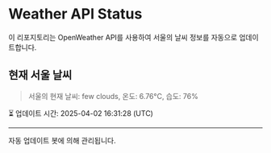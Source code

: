 
# Weather API Status

이 리포지토리는 OpenWeather API를 사용하여 서울의 날씨 정보를 자동으로 업데이트합니다.

## 현재 서울 날씨
> 서울의 현재 날씨: few clouds, 온도: 6.76°C, 습도: 76%

⏳ 업데이트 시간: 2025-04-02 16:31:28 (UTC)

---
자동 업데이트 봇에 의해 관리됩니다.
